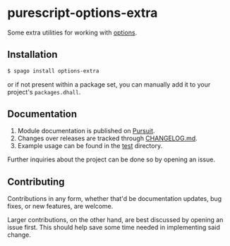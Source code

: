 # purescript-options-extra
Some extra utilities for working with
[options](https://github.com/purescript-contrib/purescript-options).

## Installation
```sh
$ spago install options-extra
```
or if not present within a package set, you can manually add it to your project's `packages.dhall`.

## Documentation
1. Module documentation is published on [Pursuit](https://pursuit.purescript.org/).
2. Changes over releases are tracked through [CHANGELOG.md](./CHANGELOG.md).
3. Example usage can be found in the [test](./test) directory.

Further inquiries about the project can be done so by opening an issue.

## Contributing
Contributions in any form, whether that'd be documentation updates, bug fixes, or new features, are welcome. 

Larger contributions, on the other hand, are best discussed by opening an issue first. This should
help save some time needed in implementing said change.
